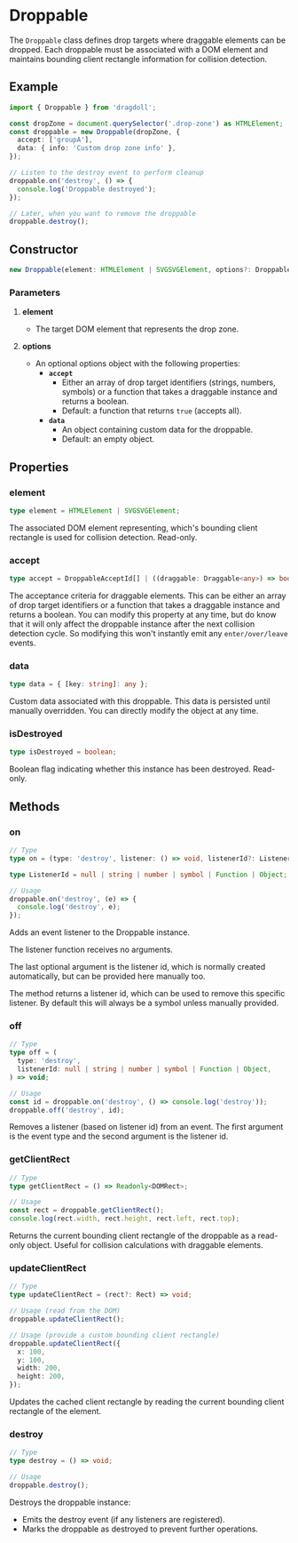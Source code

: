 # Droppable

The `Droppable` class defines drop targets where draggable elements can be dropped. Each droppable must be associated with a DOM element and maintains bounding client rectangle information for collision detection.

## Example

```ts
import { Droppable } from 'dragdoll';

const dropZone = document.querySelector('.drop-zone') as HTMLElement;
const droppable = new Droppable(dropZone, {
  accept: ['groupA'],
  data: { info: 'Custom drop zone info' },
});

// Listen to the destroy event to perform cleanup
droppable.on('destroy', () => {
  console.log('Droppable destroyed');
});

// Later, when you want to remove the droppable
droppable.destroy();
```

## Constructor

```ts
new Droppable(element: HTMLElement | SVGSVGElement, options?: DroppableOptions);
```

### Parameters

1. **element**
   - The target DOM element that represents the drop zone.

2. **options**
   - An optional options object with the following properties:
     - **`accept`**
       - Either an array of drop target identifiers (strings, numbers, symbols) or a
         function that takes a draggable instance and returns a boolean.
       - Default: a function that returns `true` (accepts all).
     - **`data`**
       - An object containing custom data for the droppable.
       - Default: an empty object.

## Properties

### element

```ts
type element = HTMLElement | SVGSVGElement;
```

The associated DOM element representing, which's bounding client rectangle is used for collision detection. Read-only.

### accept

```ts
type accept = DroppableAcceptId[] | ((draggable: Draggable<any>) => boolean);
```

The acceptance criteria for draggable elements. This can be either an array of drop target identifiers or a function that takes a draggable instance and returns a boolean. You can modify this property at any time, but do know that it will only affect the droppable instance after the next collision detection cycle. So modifying this won't instantly emit any `enter/over/leave` events.

### data

```ts
type data = { [key: string]: any };
```

Custom data associated with this droppable. This data is persisted until manually overridden. You can directly modify the object at any time.

### isDestroyed

```ts
type isDestroyed = boolean;
```

Boolean flag indicating whether this instance has been destroyed. Read-only.

## Methods

### on

```ts
// Type
type on = (type: 'destroy', listener: () => void, listenerId?: ListenerId) => ListenerId;

type ListenerId = null | string | number | symbol | Function | Object;

// Usage
droppable.on('destroy', (e) => {
  console.log('destroy', e);
});
```

Adds an event listener to the Droppable instance.

The listener function receives no arguments.

The last optional argument is the listener id, which is normally created automatically, but can be provided here manually too.

The method returns a listener id, which can be used to remove this specific listener. By default this will always be a symbol unless manually provided.

### off

```ts
// Type
type off = (
  type: 'destroy',
  listenerId: null | string | number | symbol | Function | Object,
) => void;

// Usage
const id = droppable.on('destroy', () => console.log('destroy'));
droppable.off('destroy', id);
```

Removes a listener (based on listener id) from an event. The first argument is the event type and the second argument is the listener id.

### getClientRect

```ts
// Type
type getClientRect = () => Readonly<DOMRect>;

// Usage
const rect = droppable.getClientRect();
console.log(rect.width, rect.height, rect.left, rect.top);
```

Returns the current bounding client rectangle of the droppable as a read-only object.
Useful for collision calculations with draggable elements.

### updateClientRect

```ts
// Type
type updateClientRect = (rect?: Rect) => void;

// Usage (read from the DOM)
droppable.updateClientRect();

// Usage (provide a custom bounding client rectangle)
droppable.updateClientRect({
  x: 100,
  y: 100,
  width: 200,
  height: 200,
});
```

Updates the cached client rectangle by reading the current bounding
client rectangle of the element.

### destroy

```ts
// Type
type destroy = () => void;

// Usage
droppable.destroy();
```

Destroys the droppable instance:

- Emits the destroy event (if any listeners are registered).
- Marks the droppable as destroyed to prevent further operations.
